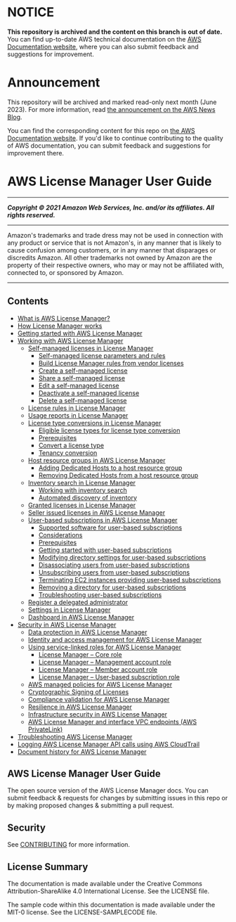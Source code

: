 # NOTICE

**This repository is archived and the content on this branch is out of date.** You can find up-to-date AWS technical documentation on the [AWS Documentation website](https://docs.aws.amazon.com/), where you can also submit feedback and suggestions for improvement.

# Announcement

This repository will be archived and marked read-only next month (June 2023). For more information, read [the announcement on the AWS News Blog](https://aws.amazon.com/blogs/aws/retiring-the-aws-documentation-on-github/).

You can find the corresponding content for this repo on [the AWS Documentation website](https://docs.aws.amazon.com/license-manager/latest/userguide). If you'd like to continue contributing to the quality of AWS documentation, you can submit feedback and suggestions for improvement there.

# AWS License Manager User Guide

-----
*****Copyright &copy; 2021 Amazon Web Services, Inc. and/or its affiliates. All rights reserved.*****

-----
Amazon's trademarks and trade dress may not be used in 
     connection with any product or service that is not Amazon's, 
     in any manner that is likely to cause confusion among customers, 
     or in any manner that disparages or discredits Amazon. All other 
     trademarks not owned by Amazon are the property of their respective
     owners, who may or may not be affiliated with, connected to, or 
     sponsored by Amazon.

-----
## Contents
+ [What is AWS License Manager?](license-manager.md)
+ [How License Manager works](license-manager-overview.md)
+ [Getting started with AWS License Manager](getting-started.md)
+ [Working with AWS License Manager](using-license-manager.md)
   + [Self-managed licenses in License Manager](license-configurations.md)
      + [Self-managed license parameters and rules](config-overview.md)
      + [Build License Manager rules from vendor licenses](licenses-to-rules.md)
      + [Create a self-managed license](create-license-configuration.md)
      + [Share a self-managed license](share-license-configuration.md)
      + [Edit a self-managed license](modify-license-configuration.md)
      + [Deactivate a self-managed license](deactivate-license-configuration.md)
      + [Delete a self-managed license](delete-license-configuration.md)
   + [License rules in License Manager](license-rules.md)
   + [Usage reports in License Manager](license-reporting.md)
   + [License type conversions in License Manager](license-conversion.md)
      + [Eligible license types for license type conversion](conversion-types.md)
      + [Prerequisites](conversion-prerequisites.md)
      + [Convert a license type](conversion-procedures.md)
      + [Tenancy conversion](conversion-tenancy.md)
   + [Host resource groups in AWS License Manager](host-resource-groups.md)
      + [Adding Dedicated Hosts to a host resource group](add-hosts.md)
      + [Removing Dedicated Hosts from a host resource group](remove-hosts.md)
   + [Inventory search in License Manager](inventory.md)
      + [Working with inventory search](discovery.md)
      + [Automated discovery of inventory](automated-discovery.md)
   + [Granted licenses in License Manager](granted-licenses.md)
   + [Seller issued licenses in AWS License Manager](seller-issued-licenses.md)
   + [User-based subscriptions in AWS License Manager](user-based-subscriptions.md)
      + [Supported software for user-based subscriptions](user-based-subscriptions-supported-software.md)
      + [Considerations](user-based-subscriptions-considerations.md)
      + [Prerequisites](user-based-subscriptions-prerequisites.md)
      + [Getting started with user-based subscriptions](user-based-subscriptions-getting-started.md)
      + [Modifying directory settings for user-based subscriptions](user-based-subscriptions-modify-ad.md)
      + [Disassociating users from user-based subscriptions](user-based-subscriptions-disassociate-users.md)
      + [Unsubscribing users from user-based subscriptions](user-based-subscriptions-unsubscribe-users.md)
      + [Terminating EC2 instances providing user-based subscriptions](user-based-subscriptions-terminate-instances.md)
      + [Removing a directory for user-based subscriptions](user-based-subscriptions-remove-ad.md)
      + [Troubleshooting user-based subscriptions](user-based-subscriptions-troubleshoot.md)
   + [Register a delegated administrator](delegated-administrator.md)
   + [Settings in License Manager](settings.md)
   + [Dashboard in AWS License Manager](dashboard.md)
+ [Security in AWS License Manager](security.md)
   + [Data protection in AWS License Manager](data-protection.md)
   + [Identity and access management for AWS License Manager](identity-access-management.md)
   + [Using service-linked roles for AWS License Manager](using-service-linked-roles.md)
      + [License Manager – Core role](license-manager-role-core.md)
      + [License Manager – Management account role](management-role.md)
      + [License Manager – Member account role](member-role.md)
      + [License Manager – User-based subscription role](user-based-subscription-role.md)
   + [AWS managed policies for AWS License Manager](security-iam-awsmanpol.md)
   + [Cryptographic Signing of Licenses](license-signing.md)
   + [Compliance validation for AWS License Manager](compliance-validation.md)
   + [Resilience in AWS License Manager](disaster-recovery-resiliency.md)
   + [Infrastructure security in AWS License Manager](infrastructure-security.md)
   + [AWS License Manager and interface VPC endpoints (AWS PrivateLink)](interface-vpc-endpoints.md)
+ [Troubleshooting AWS License Manager](troubleshooting.md)
+ [Logging AWS License Manager API calls using AWS CloudTrail](logging-using-cloudtrail.md)
+ [Document history for AWS License Manager](doc-history.md)

## AWS License Manager User Guide

The open source version of the AWS License Manager docs. You can submit feedback & requests for changes by submitting issues in this repo or by making proposed changes & submitting a pull request.

## Security

See [CONTRIBUTING](doc_source/CONTRIBUTING.md#security-issue-notifications) for more information.

## License Summary

The documentation is made available under the Creative Commons Attribution-ShareAlike 4.0 International License. See the LICENSE file.

The sample code within this documentation is made available under the MIT-0 license. See the LICENSE-SAMPLECODE file.

